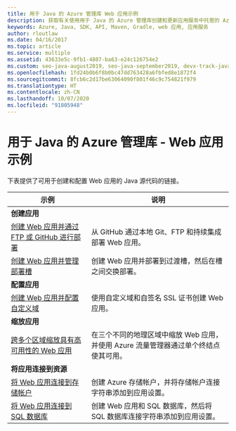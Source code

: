 ```yaml
---
title: 用于 Java 的 Azure 管理库 Web 应用示例
description: 获取有关使用用于 Java 的 Azure 管理库创建和更新应用服务中托管的 Azure Web 应用的示例代码
keywords: Azure, Java, SDK, API, Maven, Gradle, web 应用, 应用服务
author: rloutlaw
ms.date: 04/16/2017
ms.topic: article
ms.service: multiple
ms.assetid: 43633e5c-9fb1-4807-ba63-e24c126754e2
ms.custom: seo-java-august2019, seo-java-september2019, devx-track-java
ms.openlocfilehash: 1fd24b0b6f8b0bc47dd763428a6fbfed8e1872f4
ms.sourcegitcommit: 8fcb6c2d17be63064090f801f46c9c754821f979
ms.translationtype: HT
ms.contentlocale: zh-CN
ms.lasthandoff: 10/07/2020
ms.locfileid: "91805948"
---
```

# <a name="azure-management-libraries-for-java---web-app-samples"></a>用于 Java 的 Azure 管理库 - Web 应用示例 

下表提供了可用于创建和配置 Web 应用的 Java 源代码的链接。

| 示例 | 说明 |
|---|---|
| **创建应用** ||
| [创建 Web 应用并通过 FTP 或 GitHub 进行部署][1] | 从 GitHub 通过本地 Git、FTP 和持续集成部署 Web 应用。 |
| [创建 Web 应用并管理部署槽][2] | 创建 Web 应用并部署到过渡槽，然后在槽之间交换部署。 |
| **配置应用** ||
| [创建 Web 应用并配置自定义域][3] | 使用自定义域和自签名 SSL 证书创建 Web 应用。 |
| **缩放应用** ||
| [跨多个区域缩放具有高可用性的 Web 应用][4] | 在三个不同的地理区域中缩放 Web 应用，并使用 Azure 流量管理器通过单个终结点使其可用。 | 
| **将应用连接到资源** ||
| [将 Web 应用连接到存储帐户][5] | 创建 Azure 存储帐户，并将存储帐户连接字符串添加到应用设置。 |
| [将 Web 应用连接到 SQL 数据库][6] | 创建 Web 应用和 SQL 数据库，然后将 SQL 数据库连接字符串添加到应用设置。 |

[1]: java-sdk-configure-webapp-sources.md
[2]: https://github.com/Azure-Samples/app-service-java-manage-staging-and-production-slots-for-web-apps/
[3]: https://github.com/Azure-Samples/app-service-java-manage-web-apps-with-custom-domains/
[4]: https://github.com/Azure-Samples/app-service-java-scale-web-apps-on-linux
[5]: https://github.com/Azure-Samples/app-service-java-manage-storage-connections-for-web-apps/
[6]: https://github.com/Azure-Samples/app-service-java-manage-data-connections-for-web-apps/